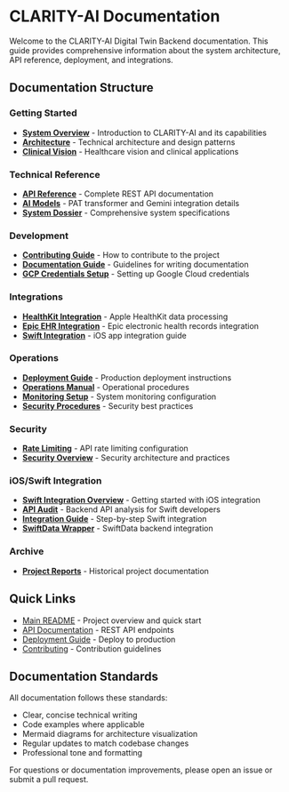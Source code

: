 # CLARITY-AI Documentation

Welcome to the CLARITY-AI Digital Twin Backend documentation. This guide provides comprehensive information about the system architecture, API reference, deployment, and integrations.

## Documentation Structure

### Getting Started
- [**System Overview**](01-overview.md) - Introduction to CLARITY-AI and its capabilities
- [**Architecture**](architecture.md) - Technical architecture and design patterns
- [**Clinical Vision**](clinical-vision.md) - Healthcare vision and clinical applications

### Technical Reference
- [**API Reference**](02-api-reference.md) - Complete REST API documentation
- [**AI Models**](03-ai-models.md) - PAT transformer and Gemini integration details
- [**System Dossier**](system-dossier.md) - Comprehensive system specifications

### Development
- [**Contributing Guide**](../CONTRIBUTING.md) - How to contribute to the project
- [**Documentation Guide**](documentation-guide.md) - Guidelines for writing documentation
- [**GCP Credentials Setup**](gcp-credentials-setup.md) - Setting up Google Cloud credentials

### Integrations
- [**HealthKit Integration**](integrations/healthkit.md) - Apple HealthKit data processing
- [**Epic EHR Integration**](integrations/epic-ehr.md) - Epic electronic health records integration
- [**Swift Integration**](swift-integration/README.md) - iOS app integration guide

### Operations
- [**Deployment Guide**](DEPLOYMENT.md) - Production deployment instructions
- [**Operations Manual**](operations/deployment.md) - Operational procedures
- [**Monitoring Setup**](operations/monitoring.md) - System monitoring configuration
- [**Security Procedures**](operations/security.md) - Security best practices

### Security
- [**Rate Limiting**](security/rate-limiting.md) - API rate limiting configuration
- [**Security Overview**](operations/security.md) - Security architecture and practices

### iOS/Swift Integration
- [**Swift Integration Overview**](swift-integration/README.md) - Getting started with iOS integration
- [**API Audit**](swift-integration/api-audit.md) - Backend API analysis for Swift developers
- [**Integration Guide**](swift-integration/integration-guide.md) - Step-by-step Swift integration
- [**SwiftData Wrapper**](swift-integration/swiftdata-wrapper.md) - SwiftData backend integration

### Archive
- [**Project Reports**](archive/project-reports/) - Historical project documentation

## Quick Links

- [Main README](../README.md) - Project overview and quick start
- [API Documentation](02-api-reference.md) - REST API endpoints
- [Deployment Guide](DEPLOYMENT.md) - Deploy to production
- [Contributing](../CONTRIBUTING.md) - Contribution guidelines

## Documentation Standards

All documentation follows these standards:
- Clear, concise technical writing
- Code examples where applicable
- Mermaid diagrams for architecture visualization
- Regular updates to match codebase changes
- Professional tone and formatting

For questions or documentation improvements, please open an issue or submit a pull request.